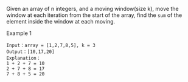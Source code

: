 Given an array of n integers, and a moving window(size k), move the window at each iteration from the start of the array, find the `sum` of the element inside the window at each moving.

Example 1
```
Input：array = [1,2,7,8,5], k = 3
Output：[10,17,20]
Explanation：
1 + 2 + 7 = 10
2 + 7 + 8 = 17
7 + 8 + 5 = 20
```